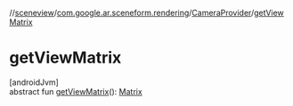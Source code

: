 //[sceneview](../../../index.md)/[com.google.ar.sceneform.rendering](../index.md)/[CameraProvider](index.md)/[getViewMatrix](get-view-matrix.md)

# getViewMatrix

[androidJvm]\
abstract fun [getViewMatrix](get-view-matrix.md)(): [Matrix](../../com.google.ar.sceneform.math/-matrix/index.md)
